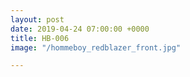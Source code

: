```yaml
---
layout: post
date: 2019-04-24 07:00:00 +0000
title: HB-006
image: "/hommeboy_redblazer_front.jpg"

---
```

